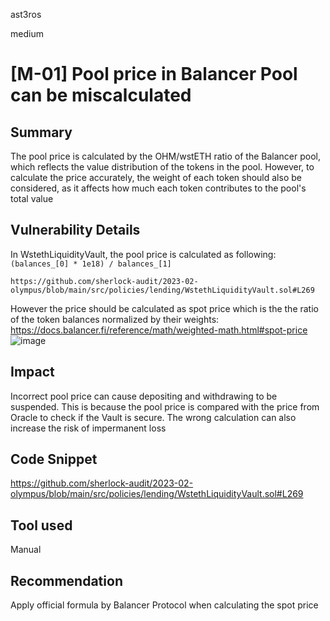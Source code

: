 ast3ros

medium

# [M-01] Pool price in Balancer Pool can be miscalculated

## Summary

The pool price is calculated by the OHM/wstETH ratio of the Balancer pool, which reflects the value distribution of the tokens in the pool. However, to calculate the price accurately, the weight of each token should also be considered, as it affects how much each token contributes to the pool's total value


## Vulnerability Details

In WstethLiquidityVault, the pool price is calculated as following:
        `(balances_[0] * 1e18) / balances_[1]`

    https://github.com/sherlock-audit/2023-02-olympus/blob/main/src/policies/lending/WstethLiquidityVault.sol#L269

However the price should be calculated as spot price which is the the ratio of the token balances normalized by their weights:
https://docs.balancer.fi/reference/math/weighted-math.html#spot-price
![image](https://user-images.githubusercontent.com/60476800/221504961-ae9bc187-2f77-47eb-b6b4-69db98702e3c.png)


## Impact

Incorrect pool price can cause depositing and withdrawing to be suspended. This is because the pool price is compared with the price from Oracle to check if the Vault is secure. The wrong calculation can also increase the risk of impermanent loss

## Code Snippet

https://github.com/sherlock-audit/2023-02-olympus/blob/main/src/policies/lending/WstethLiquidityVault.sol#L269

## Tool used

Manual

## Recommendation

Apply official formula by Balancer Protocol when calculating the spot price